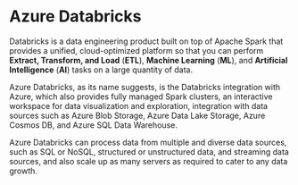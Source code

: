 # Azure Databricks

Databricks is a data engineering product built on top of Apache Spark that provides a unified, cloud-optimized platform so that you can perform **Extract, Transform, and Load** (**ETL**), **Machine Learning** (**ML**), and **Artificial Intelligence** (**AI**) tasks on a large quantity of data.

Azure Databricks, as its name suggests, is the Databricks integration with Azure, which also provides fully managed Spark clusters, an interactive workspace for data visualization and exploration, integration with data sources such as Azure Blob Storage, Azure Data Lake Storage, Azure Cosmos DB, and Azure SQL Data Warehouse.

Azure Databricks can process data from multiple and diverse data sources, such as SQL or NoSQL, structured or unstructured data, and streaming data sources, and also scale up as many servers as required to cater to any data growth.
